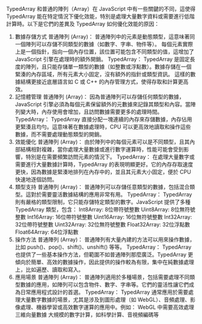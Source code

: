 TypedArray 和普通的陣列（Array）在 JavaScript 中有一些關鍵的不同，這使得 TypedArray 能在特定情況下優化效能，特別是處理大量數字資料或需要進行低階計算時。以下是它們的差異及 TypedArray 如何優化效能的原因：

1. 數據存儲方式
普通陣列 (Array)：
普通陣列中的元素是動態類型，這意味著同一個陣列可以存儲不同類型的數據（如數字、字串、物件等）。
每個元素實際上是一個指針，指向一個內存位置，該位置可能包含不同類型的值，這增加了 JavaScript 引擎在處理時的額外開銷。
TypedArray：
TypedArray 是固定長度的陣列，且只能存儲單一類型的數據（如整數或浮點數）。數據存儲在一個緊湊的內存區域，所有元素大小固定，沒有額外的指針或類型資訊。
這樣的數據結構更接近底層語言如 C 或 C++ 的內存管理方式，使得存取和計算更高效。
2. 記憶體管理
普通陣列 (Array)：
因為普通陣列可以存儲任何類型的數據，JavaScript 引擎必須為每個元素保留額外的元數據來記錄其類型和內容。當陣列變大時，內存使用會增加，且訪問數據需要更多的處理時間。
TypedArray：
TypedArray 直接分配一塊連續的內存來存儲數據，內存佔用更緊湊且均勻。這意味著在數據處理時，CPU 可以更高效地讀取和操作這些數據，而不需要處理動態類型的開銷。
3. 效能優化
普通陣列 (Array)：
由於陣列中的每個元素可以是不同類型，且其內部結構相對複雜，當你處理大量數據或進行數字運算時，性能可能會受到影響，特別是在需要頻繁訪問元素的情況下。
TypedArray：
在處理大量數字或需要進行大量數據計算時，TypedArray 的表現明顯更好。它的內存存取速度更快，因為數據是緊湊地排列在內存中的，並且其元素大小固定，便於 CPU 快速地逐個訪問。
4. 類型支持
普通陣列 (Array)：
普通陣列可以存儲任意類型的數據，包括混合類型。這對於需要靈活數據結構的應用非常有用。
TypedArray：
TypedArray 則有嚴格的類型限制，它只能存儲特定類型的數字。JavaScript 提供了多種 TypedArray 類型，包含：
Int8Array: 8位帶符號整數
Uint8Array: 8位無符號整數
Int16Array: 16位帶符號整數
Uint16Array: 16位無符號整數
Int32Array: 32位帶符號整數
Uint32Array: 32位無符號整數
Float32Array: 32位浮點數
Float64Array: 64位浮點數
5. 操作方法
普通陣列 (Array)：
普通陣列有大量內建的方法可以用來操作數據，比如 push()、pop()、shift()、unshift() 等等。
TypedArray：
TypedArray 也提供了一些基本操作方法，但範圍不如普通陣列那麼廣泛。TypedArray 更傾向於簡單、高效的數據操作，因此提供的操作較為有限，集中在純數據處理上，比如遍歷、讀取和寫入。
6. 應用場景
普通陣列 (Array)：
普通陣列適用於多種場景，包括需要處理不同類型數據的應用，如陣列可以包含物件、數字、字串等。它們的靈活性讓它們成為日常應用程式設計的首選。
TypedArray：
TypedArray 通常應用於需要處理大量數字數據的場景，尤其是涉及到圖形處理（如 WebGL）、音頻處理、影像處理、機器學習或高效數字運算的應用中。例如：
WebGL 中需要高效處理三維向量數據
大規模的數字計算，如科學計算、音視頻編碼等